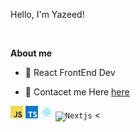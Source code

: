<p>Hello, I'm Yazeed!</p>

<br />



**About me**

- 💼 React FrontEnd Dev  



- 💬 Contacet me Here [here](https://www.linkedin.com/in/yazeed-althunayan-611545249/)

<code><img height="20" alt="javascript" src="https://raw.githubusercontent.com/github/explore/80688e429a7d4ef2fca1e82350fe8e3517d3494d/topics/javascript/javascript.png"></code>
<code><img height="20" alt="typescript" src="https://raw.githubusercontent.com/github/explore/80688e429a7d4ef2fca1e82350fe8e3517d3494d/topics/typescript/typescript.png"></code>
<code><img height="20" alt="react" src="https://raw.githubusercontent.com/github/explore/80688e429a7d4ef2fca1e82350fe8e3517d3494d/topics/react/react.png"></code>
<code><img height="20" alt="Nextjs" src="https://pbs.twimg.com/profile_images/1565710214019444737/if82cpbS_400x400.jpg"></code>
<



